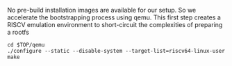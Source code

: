 No pre-build installation images are available for our setup. So we accelerate the bootstrapping process using qemu.
This first step creates a RISCV emulation environment to short-circuit the complexities of preparing a rootfs

    cd $TOP/qemu
    ./configure --static --disable-system --target-list=riscv64-linux-user
    make

